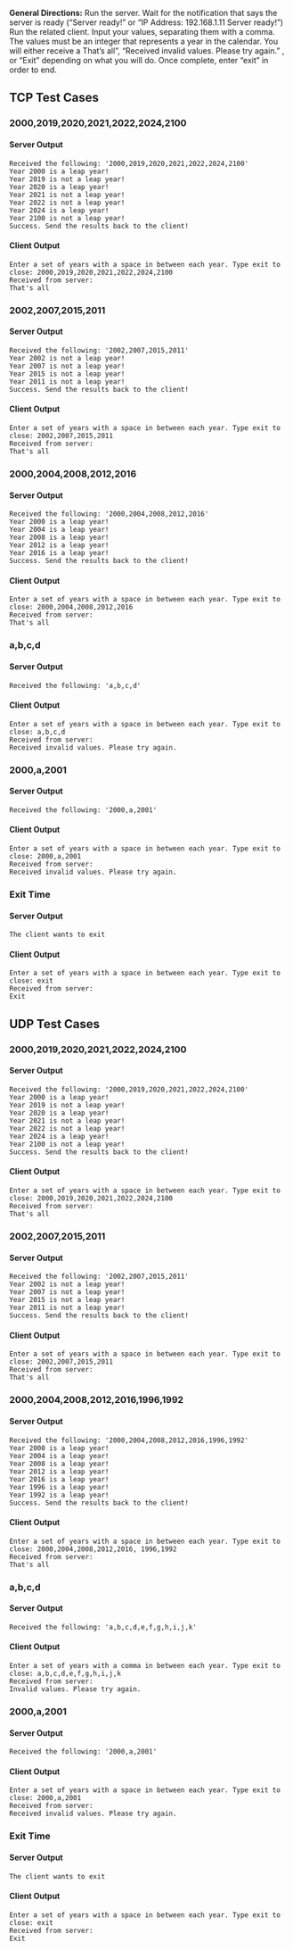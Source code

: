 **General Directions:** 
Run the server. Wait for the notification that says the server is ready (“Server ready!” or “IP Address:  192.168.1.11 Server ready!”)
Run the related client. 
Input your values, separating them with a comma. The values must be an integer that represents a year in the calendar. 
You will either receive a That’s all”, “Received invalid values. Please try again.” , or “Exit” depending on what you will do. 
Once complete, enter “exit” in order to end.  

## TCP Test Cases
### 2000,2019,2020,2021,2022,2024,2100
#### Server Output
```
Received the following: '2000,2019,2020,2021,2022,2024,2100'
Year 2000 is a leap year!
Year 2019 is not a leap year!
Year 2020 is a leap year!
Year 2021 is not a leap year!
Year 2022 is not a leap year!
Year 2024 is a leap year!
Year 2100 is not a leap year!
Success. Send the results back to the client!
```
#### Client Output
```
Enter a set of years with a space in between each year. Type exit to close: 2000,2019,2020,2021,2022,2024,2100
Received from server:
That's all
```
### 2002,2007,2015,2011
#### Server Output
```
Received the following: '2002,2007,2015,2011'
Year 2002 is not a leap year!
Year 2007 is not a leap year!
Year 2015 is not a leap year!
Year 2011 is not a leap year!
Success. Send the results back to the client!
```
#### Client Output
```
Enter a set of years with a space in between each year. Type exit to close: 2002,2007,2015,2011
Received from server:
That's all
```
### 2000,2004,2008,2012,2016
#### Server Output
```
Received the following: '2000,2004,2008,2012,2016'
Year 2000 is a leap year!
Year 2004 is a leap year!
Year 2008 is a leap year!
Year 2012 is a leap year!
Year 2016 is a leap year!
Success. Send the results back to the client!
```
#### Client Output
```
Enter a set of years with a space in between each year. Type exit to close: 2000,2004,2008,2012,2016
Received from server:
That's all
```
### a,b,c,d
#### Server Output
```
Received the following: 'a,b,c,d'
```
#### Client Output
```
Enter a set of years with a space in between each year. Type exit to close: a,b,c,d
Received from server:
Received invalid values. Please try again.
```
### 2000,a,2001
#### Server Output
```
Received the following: '2000,a,2001'
```
#### Client Output
```
Enter a set of years with a space in between each year. Type exit to close: 2000,a,2001
Received from server:
Received invalid values. Please try again.
```
### Exit Time
#### Server Output
```
The client wants to exit
```
#### Client Output
```
Enter a set of years with a space in between each year. Type exit to close: exit
Received from server:
Exit
```
## UDP Test Cases
### 2000,2019,2020,2021,2022,2024,2100
#### Server Output
```
Received the following: '2000,2019,2020,2021,2022,2024,2100'
Year 2000 is a leap year!
Year 2019 is not a leap year!
Year 2020 is a leap year!
Year 2021 is not a leap year!
Year 2022 is not a leap year!
Year 2024 is a leap year!
Year 2100 is not a leap year!
Success. Send the results back to the client!
```
#### Client Output
```
Enter a set of years with a space in between each year. Type exit to close: 2000,2019,2020,2021,2022,2024,2100
Received from server:
That's all
```
### 2002,2007,2015,2011
#### Server Output
```
Received the following: '2002,2007,2015,2011'
Year 2002 is not a leap year!
Year 2007 is not a leap year!
Year 2015 is not a leap year!
Year 2011 is not a leap year!
Success. Send the results back to the client!
```
#### Client Output
```
Enter a set of years with a space in between each year. Type exit to close: 2002,2007,2015,2011
Received from server:
That's all
```
### 2000,2004,2008,2012,2016,1996,1992
#### Server Output
```
Received the following: '2000,2004,2008,2012,2016,1996,1992'
Year 2000 is a leap year!
Year 2004 is a leap year!
Year 2008 is a leap year!
Year 2012 is a leap year!
Year 2016 is a leap year!
Year 1996 is a leap year!
Year 1992 is a leap year!
Success. Send the results back to the client!
```
#### Client Output
```
Enter a set of years with a space in between each year. Type exit to close: 2000,2004,2008,2012,2016, 1996,1992
Received from server:
That's all
```
### a,b,c,d
#### Server Output
```
Received the following: 'a,b,c,d,e,f,g,h,i,j,k'
```
#### Client Output
```
Enter a set of years with a comma in between each year. Type exit to close: a,b,c,d,e,f,g,h,i,j,k
Received from server:
Invalid values. Please try again.
```
### 2000,a,2001
#### Server Output
```
Received the following: '2000,a,2001'
```
#### Client Output
```
Enter a set of years with a space in between each year. Type exit to close: 2000,a,2001
Received from server:
Received invalid values. Please try again.
```
### Exit Time
#### Server Output
```
The client wants to exit
```
#### Client Output
```
Enter a set of years with a space in between each year. Type exit to close: exit
Received from server:
Exit
```